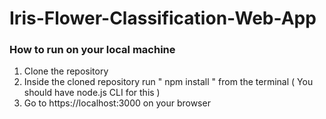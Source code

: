 # Iris-Flower-Classification-Web-App

### How to run on your local machine
1. Clone the repository
2. Inside the cloned repository run " npm install " from the terminal ( You should have node.js CLI for this )
3. Go to https://localhost:3000 on your browser
